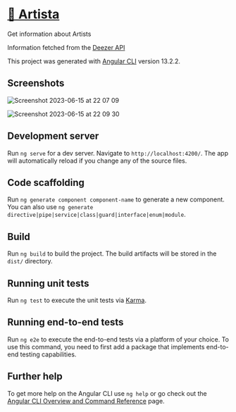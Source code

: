 # <a href="https://artist-app-johnwayodi.vercel.app/" target="_blank">🔗 Artista</a>
Get information about Artists

Information fetched from the [Deezer API](https://api.deezer.com)

This project was generated with [Angular CLI](https://github.com/angular/angular-cli) version 13.2.2.

## Screenshots

![Screenshot 2023-06-15 at 22 07 09](https://github.com/johnwayodi/artist-app/assets/10683903/3ac32045-6874-4e6f-9066-4456442f30ed)

![Screenshot 2023-06-15 at 22 09 30](https://github.com/johnwayodi/artist-app/assets/10683903/01563bfa-f89e-4c54-8c2c-4dc0b6e0f8ef)

## Development server

Run `ng serve` for a dev server. Navigate to `http://localhost:4200/`. The app will automatically reload if you change any of the source files.

## Code scaffolding

Run `ng generate component component-name` to generate a new component. You can also use `ng generate directive|pipe|service|class|guard|interface|enum|module`.

## Build

Run `ng build` to build the project. The build artifacts will be stored in the `dist/` directory.

## Running unit tests

Run `ng test` to execute the unit tests via [Karma](https://karma-runner.github.io).

## Running end-to-end tests

Run `ng e2e` to execute the end-to-end tests via a platform of your choice. To use this command, you need to first add a package that implements end-to-end testing capabilities.

## Further help

To get more help on the Angular CLI use `ng help` or go check out the [Angular CLI Overview and Command Reference](https://angular.io/cli) page.


